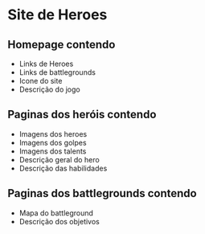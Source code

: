 # Site de Heroes

## Homepage contendo
- Links de Heroes
- Links de battlegrounds
- Icone do site
- Descrição do jogo

## Paginas dos heróis contendo
- Imagens dos heroes
- Imagens dos golpes
- Imagens dos talents
- Descrição geral do hero
- Descrição das habilidades

## Paginas dos battlegrounds contendo
- Mapa do battleground
- Descrição dos objetivos

